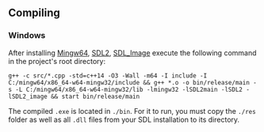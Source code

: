 ## Compiling

### Windows

After installing [Mingw64](https://sourceforge.net/projects/mingw-w64/files/Toolchains%20targetting%20Win64/Personal%20Builds/mingw-builds/8.1.0/threads-win32/seh/x86_64-8.1.0-release-win32-seh-rt_v6-rev0.7z/download), [SDL2](https://www.libsdl.org/download-2.0.php), [SDL_Image](https://www.libsdl.org/projects/SDL_image/) execute the following command in the project's root directory:

```
g++ -c src/*.cpp -std=c++14 -O3 -Wall -m64 -I include -I C:/mingw64/x86_64-w64-mingw32/include && g++ *.o -o bin/release/main -s -L C:/mingw64/x86_64-w64-mingw32/lib -lmingw32 -lSDL2main -lSDL2 -lSDL2_image && start bin/release/main
```

The compiled `.exe` is located in `./bin`. For it to run, you must copy the `./res` folder as well as all `.dll` files from your SDL installation to its directory.

